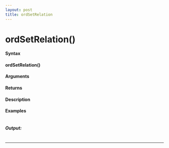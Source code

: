 ```yaml
---
layout: post
title: ordSetRelation
---
```


# ordSetRelation()


#### Syntax

#### ordSetRelation()

#### Arguments

#### Returns

#### Description

#### Examples

```

```

##### Output:

```

```

---